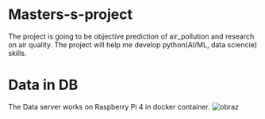 # Masters-s-project

The project is going to be objective prediction of air_pollution and research on air quality.
The project will help me develop python(AI/ML, data sciencie) skills.

# Data in DB
The Data server works on Raspberry Pi 4 in docker container.
![obraz](https://user-images.githubusercontent.com/81580465/148745243-91dba709-d226-4bbf-bbb3-1abf27aa7783.png)

